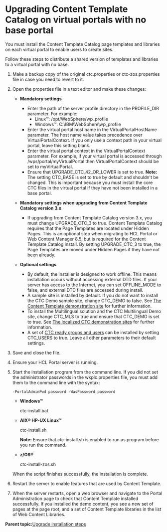 # Upgrading Content Template Catalog on virtual portals with no base portal

You must install the Content Template Catalog page templates and libraries on each virtual portal to enable users to create sites.

Follow these steps to distribute a shared version of templates and libraries to a virtual portal with no base.

1.  Make a backup copy of the original ctc.properties or ctc-zos.properties file in case you need to revert to it.

2.  Open the properties file in a text editor and make these changes:

    -   **Mandatory settings**

        -   Enter the path of the server profile directory in the PROFILE\_DIR parameter. For example:
            -   Linux™: /opt/WebSphere/wp\_profile
            -   Windows™: C:\\IBM\\WebSphere\\wp\_profile
        -   Enter the virtual portal host name in the VirtualPortalHostName parameter. The host name value takes precedence over VirtualPortalContext. If you only use a context path in your virtual portal, leave this setting blank.
        -   Enter the virtual portal context in the VirtualPortalContext parameter. For example, if your virtual portal is accessed through /wps/portal/myVirtualPortal then VirtualPortalContext should be set to myVirtualPortal.
        -   Ensure that UPGRADE\_CTC\_42\_OR\_LOWER is set to true.
        **Note:** The setting CTC\_BASE is set to true by default and shouldn't be changed. This is important because you must install the core CTC files in the virtual portal if they have not been installed in a base portal.

    -   **Mandatory settings when upgrading from Content Template Catalog version 3.x**

        -   If upgrading from Content Template Catalog version 3.x, you must change UPGRADE\_CTC\_3 to true. Content Template Catalog requires that the Page Templates are located under Hidden Pages. This is an optional step when migrating to HCL Portal or Web Content Manager 8.5, but is required for the Content Template Catalog install. By setting UPGRADE\_CTC\_3 to true, the Page Templates are moved under Hidden Pages if they have not been already.
    -   **Optional settings**

        -   By default, the installer is designed to work offline. This means installation occurs without accessing external DTD files. If your server has access to the Internet, you can set OFFLINE\_MODE to false, and external DTD files are accessed during install.
        -   A sample site is installed by default. If you do not want to install the CTC Demo sample site, change CTC\_DEMO to false. See [The Content Template demonstration site](ctc_overview_comp_demo.md) for further information.
        -   To install the Multilingual solution and the CTC Multilingual Demo site, change CTC\_MLS to true and ensure that CTC\_DEMO is set to true. See [The localized CTC demonstration sites](ctc_overview_comp_demo-mls.md) for further information.
        -   A set of [CTC ready groups and users](ctc_groups_users.md) can be installed by setting CTC\_USERS to true.
    Leave all other parameters to their default settings.

3.  Save and close the file.

4.  Ensure your HCL Portal server is running.

5.  Start the installation program from the command line. If you did not set the administrator passwords in the wkplc.properties file, you must add them to the command line with the syntax:

    `-PortalAdminPwd password -WasPassword password`

    -   **Windows™**

        ctc-install.bat

    -   **AIX® HP-UX Linux™**

        ctc-install.sh

        **Note:** Ensure that ctc-install.sh is enabled to run as program before you run the command.

    -   **z/OS®**

        ctc-install-zos.sh

    When the script finishes successfully, the installation is complete.

6.  Restart the server to enable features that are used by Content Template.

7.  When the server restarts, open a web browser and navigate to the Portal Administration page to check that Content Template installed successfully. If you installed the demo content, you see a new set of pages at the page root, and a set of Content Template libraries in the list of Web Content Libraries.


**Parent topic:**[Upgrade installation steps](../ctc/ctc-upgrade-steps.md)

